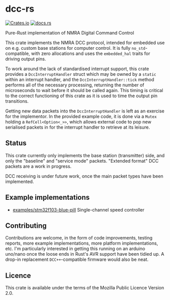 # dcc-rs
[![Crates.io](https://img.shields.io/crates/v/dcc-rs)](https://crates.io/crates/dcc-rs)
[![docs.rs](https://img.shields.io/docsrs/dcc-rs)](https://docs.rs/dcc-rs)

Pure-Rust implementation of NMRA Digital Command Control

This crate implements the NMRA DCC protocol, intended for embedded use on e.g.
custom base stations for computer control. It is fully `no_std`-compatible,
with zero allocations and uses the `embedded_hal` traits for driving output
pins.

To work around the lack of standardised interrupt support, this crate provides
a `DccInterruptHandler` struct which may be owned by a `static` within an
interrupt handler, and the `DccInterruptHandler::tick` method performs all of
the necessary processing, returning the number of microseconds to wait before
it should be called again. This timing is critical to the correct functioning
of this crate as it is used to time the output pin transitions.

Getting new data packets into the `DccInterruptHandler` is left as an exercise
for the implementor. In the provided example code, it is done via a `Mutex`
holding a `RefCell<Option<_>>`, which allows external code to pop new serialised
packets in for the interrupt handler to retrieve at its leisure.

## Status
This crate currently only implements the base station (transmitter) side, and
only the "baseline" and "service mode" packets. "Extended format" DCC packets
are a work in progress.

DCC receiving is under future work, once the main packet types have been
implemented.

## Example implementations
* [examples/stm32f103-blue-pill](examples/stm32f103-blue-pill) Single-channel
speed controller

## Contributing
Contributions are welcome, in the form of code improvements, testing reports,
more example implementations, more platform implementations, etc. I'm
particularly interested in getting this running on an arduino uno/nano once
the loose ends in Rust's AVR support have been tidied up. A drop-in replacement
`DCC++`-compatible firmware would also be neat.

## Licence
This crate is available under the terms of the Mozilla Public Licence Version
2.0.
